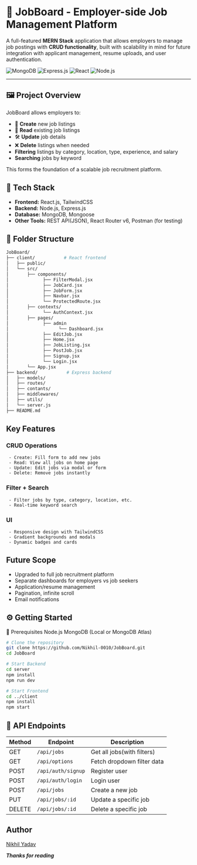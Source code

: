 # 💼 JobBoard - Employer-side Job Management Platform

A full-featured **MERN Stack** application that allows employers to manage job postings with **CRUD functionality**, built with scalability in mind for future integration with applicant management, resume uploads, and user authentication.

![MongoDB](https://img.shields.io/badge/MongoDB-4EA94B?style=flat&logo=mongodb&logoColor=white)
![Express.js](https://img.shields.io/badge/Express.js-000000?style=flat&logo=express&logoColor=white)
![React](https://img.shields.io/badge/React-61DAFB?style=flat&logo=react&logoColor=black)
![Node.js](https://img.shields.io/badge/Node.js-339933?style=flat&logo=node.js&logoColor=white)

---

## 🖼️ Project Overview

JobBoard allows employers to:

- 📝 **Create** new job listings
- 📖 **Read** existing job listings
- 🛠️ **Update** job details
- ❌ **Delete** listings when needed
- **Filtering** listings by category, location, type, experience, and salary
- **Searching** jobs by keyword

This forms the foundation of a scalable job recruitment platform.

## 🚀 Tech Stack

- **Frontend:** React.js, TailwindCSS
- **Backend:** Node.js, Express.js
- **Database:** MongoDB, Mongoose
- **Other Tools:** REST API(JSON), React Router v6, Postman (for testing)

## 📂 Folder Structure
```bash
JobBoard/
├── client/           # React frontend
│   ├── public/
│   └── src/
│       ├── components/
│             ├── FilterModal.jsx
│             ├── JobCard.jsx
│             ├── JobForm.jsx
│             ├── Navbar.jsx
│             └── ProtectedRoute.jsx
│       ├── contexts/
│             └── AuthContext.jsx
│       ├── pages/
│             ├── admin
│                   └── Dashboard.jsx
│             ├── EditJob.jsx
│             ├── Home.jsx
│             ├── JobListing.jsx
│             ├── PostJob.jsx
│             ├── Signup.jsx
│             └── Login.jsx
│       └── App.jsx
├── backend/           # Express backend
│   ├── models/
│   ├── routes/
│   ├── contants/
│   ├── middlewares/
│   ├── utils/
│   └── server.js
├── README.md
```

## Key Features
### CRUD Operations
     - Create: Fill form to add new jobs
     - Read: View all jobs on home page
     - Update: Edit jobs via modal or form
     - Delete: Remove jobs instantly
### Filter + Search
     - Filter jobs by type, category, location, etc.
     - Real-time keyword search
### UI
     - Responsive design with TailwindCSS
     - Gradient backgrounds and modals
     - Dynamic badges and cards

## Future Scope
- Upgraded to full job recruitment platform
- Separate dashboards for employers vs job seekers
- Application/resume management
- Pagination, infinite scroll
- Email notifications


## ⚙️ Getting Started
🧰 Prerequisites
Node.js
MongoDB (Local or MongoDB Atlas)

```bash
# Clone the repository
git clone https://github.com/Nikhil-0010/JobBoard.git
cd JobBoard

# Start Backend
cd server
npm install
npm run dev

# Start Frontend
cd ../client
npm install
npm start
```


## 🔄 API Endpoints
| Method | Endpoint           | Description                 |
| ------ | ------------------ | --------------------------- |
| GET    | `/api/jobs`        | Get all jobs(with filters)  |
| GET   | `/api/options`      | Fetch dropdown filter data  |
| POST   | `/api/auth/signup` | Register user               |
| POST   | `/api/auth/login`  | Login user                  |
| POST   | `/api/jobs`        | Create a new job            |
| PUT    | `/api/jobs/:id`    | Update a specific job       |
| DELETE | `/api/jobs/:id`    | Delete a specific job       |

## Author
[Nikhil Yadav](https://github.com/Nikhil-0010)

***Thanks for reading***


